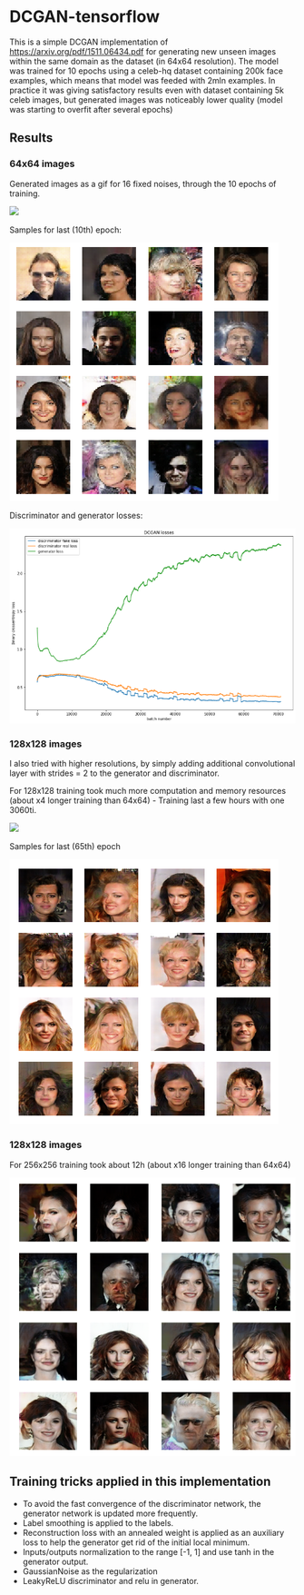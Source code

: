 # DCGAN-tensorflow

This is a simple DCGAN implementation of https://arxiv.org/pdf/1511.06434.pdf for generating new unseen images within the same domain as the dataset (in 64x64 resolution).
The model was trained for 10 epochs using a celeb-hq dataset containing 200k face examples, which means that model was feeded with 2mln examples. In practice it was giving satisfactory results even with dataset containing 5k celeb images, but generated images was noticeably lower quality (model was starting to overfit after several epochs)

## Results

### 64x64 images

Generated images as a gif for 16 fixed noises, through the 10 epochs of training.

![](resources/training_gif.gif)

Samples for last (10th) epoch:

![](resources/generated_plot_index-136_epoch-10.png)

Discriminator and generator losses:

![](resources/losses.png)

### 128x128 images

I also tried with higher resolutions, by simply adding additional convolutional layer with strides = 2 to the generator and discriminator. 

For 128x128 training took much more computation and memory resources (about x4 longer training than 64x64) - Training last a few hours with one 3060ti.

![](resources/training_gif_128.gif)

Samples for last (65th) epoch

![](resources/generated_plot_128.png)

### 128x128 images

For 256x256 training took about 12h (about x16 longer training than 64x64)

![](resources/generated_plot_256.png)


## Training tricks applied in this implementation

* To avoid the fast convergence of the discriminator network, the generator network is updated more frequently.
* Label smoothing is applied to the labels.
* Reconstruction loss with an annealed weight is applied as an auxiliary loss to help the generator get rid of the initial local minimum.
* Inputs/outputs normalization to the range [-1, 1] and use tanh in the generator output.
* GaussianNoise as the regularization
* LeakyReLU discriminator and relu in generator.
